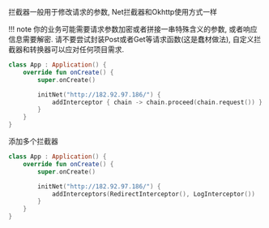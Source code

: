 拦截器一般用于修改请求的参数, Net拦截器和Okhttp使用方式一样
<br>

!!! note
    你的业务可能需要请求参数加密或者拼接一串特殊含义的参数, 或者响应信息需要解密. 请不要尝试封装Post或者Get等请求函数(这是蠢材做法), 自定义拦截器和转换器可以应对任何项目需求.


```kotlin
class App : Application() {
    override fun onCreate() {
        super.onCreate()

        initNet("http://182.92.97.186/") {
            addInterceptor { chain -> chain.proceed(chain.request()) }
        }
    }
}
```

添加多个拦截器
```kotlin
class App : Application() {
    override fun onCreate() {
        super.onCreate()

        initNet("http://182.92.97.186/") {
            addInterceptors(RedirectInterceptor(), LogInterceptor())
        }
    }
}
```